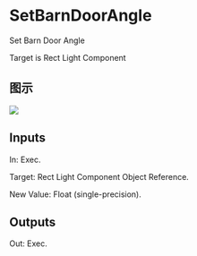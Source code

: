 # SetBarnDoorAngle

Set Barn Door Angle

Target is Rect Light Component

## 图示

![]($-20221218-20365723.png)

## Inputs

In: Exec.

Target: Rect Light Component Object Reference.

New Value: Float (single-precision).  

## Outputs

Out: Exec.

